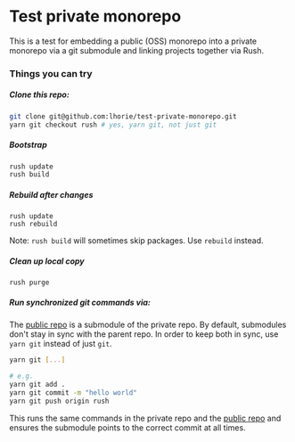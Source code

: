 # Test private monorepo

This is a test for embedding a public (OSS) monorepo into a private monorepo via a git submodule and linking projects together via Rush.

### Things you can try

##### Clone this repo:

```sh
git clone git@github.com:lhorie/test-private-monorepo.git
yarn git checkout rush # yes, yarn git, not just git
```

##### Bootstrap

```sh
rush update
rush build
```

##### Rebuild after changes

```
rush update
rush rebuild
```

Note: `rush build` will sometimes skip packages. Use `rebuild` instead.

##### Clean up local copy

```
rush purge
```

##### Run synchronized git commands via:

The [public repo](https://github.com/lhorie/test-public-monorepo) is a submodule of the private repo. By default, submodules don't stay in sync with the parent repo. In order to keep both in sync, use `yarn git` instead of just `git`.

```sh
yarn git [...]

# e.g.
yarn git add .
yarn git commit -m "hello world"
yarn git push origin rush
```

This runs the same commands in the private repo and the [public repo](https://github.com/lhorie/test-public-monorepo) and ensures the submodule points to the correct commit at all times.
